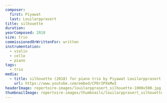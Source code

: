 ```yaml
---
composer:
  first: Piyawat
  last: Louilarpprasert
title: silhouette
duration:
yearComposed: 2018
size: trio
commissionedOrWrittenFor: written
instrumentation:
  - violin
  - cello
  - piano
tags:
  - trio
media:
  - title: silhouette (2018) for piano trio by Piyawat Louilarpprasert
    url: https://www.youtube.com/embed/CP0r3PXeMwI
headerImage: repertoire-images/louilarpprasert_silhouette-1000x500.jpg
thumbnailImage: repertoire-images/thumbnails/louilarpprasert_silhouette_400x200.jpg
---
```

